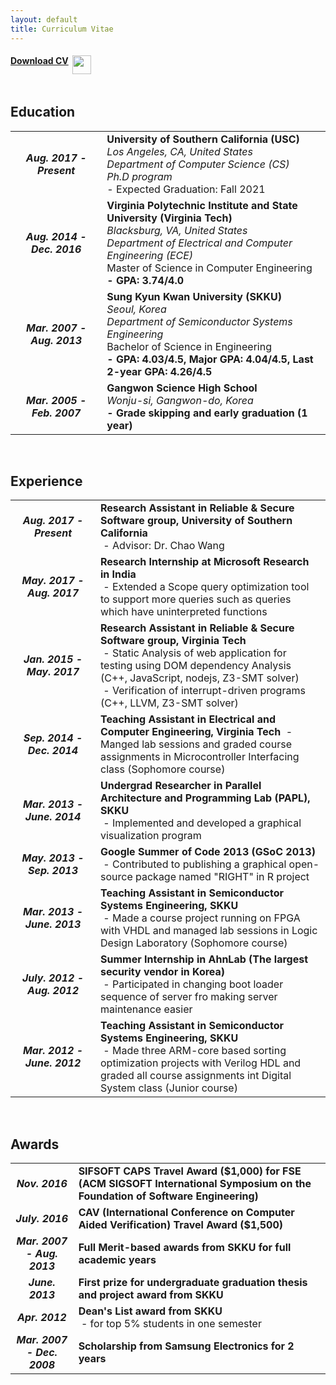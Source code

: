 ```yaml
---
layout: default
title: Curriculum Vitae
---
```


<div class="post">
<table>
<h4><a href="../cv_save/CV_CH.pdf" target="_blank">Download CV</a> &nbsp;<img src="../assets/img/cursor.png" align="top" width="30"></h4>
</table>

<h2>Education</h2>

<table>
<tbody>
<tr>
<td align="center"><b><i>Aug. 2017 - Present</i></b></td>
<td>
    <b>University of Southern California (USC)</b><br>
    <i>Los Angeles, CA, United States<br>
    Department of Computer Science (CS)<br>
    Ph.D program</i><br>
    - Expected Graduation: Fall 2021<br>
</td>
</tr>
<tr>
<td align="center"><b><i>Aug. 2014 - Dec. 2016</i></b></td>
<td>
    <b>Virginia Polytechnic Institute and State University (Virginia Tech)</b><br>
    <i>Blacksburg, VA, United States</i><br>
    <i>Department of Electrical and Computer Engineering (ECE)</i><br>
    Master of Science in Computer Engineering<br>
    <b>- GPA: 3.74/4.0</b><br>
</td>
</tr>
<tr>
<td align="center"><b><i>Mar. 2007 - Aug. 2013</i></b></td>
<td>
    <b>Sung Kyun Kwan University (SKKU)</b><br>
    <i>Seoul, Korea<br></i>
    <i>Department of Semiconductor Systems Engineering</i><br>
    Bachelor of Science in Engineering<br>
    <b>- GPA: 4.03/4.5, Major GPA: 4.04/4.5, Last 2-year GPA: 4.26/4.5</b><br>
</td>
</tr>
<tr>
<td align="center"><b><i>Mar. 2005 - Feb. 2007</i></b></td>
<td>
    <b>Gangwon Science High School</b><br>
    <i>Wonju-si, Gangwon-do, Korea</i><br>
    <b>- Grade skipping and early graduation (1 year)</b><br>
</td>
</tr>
</tbody>
</table>

<br>

<h2>Experience</h2>
<table>
<tbody>
<tr>
<td align="center" width="120"><b><i>Aug. 2017 - Present</i></b></td>
<td>
   <b>Research Assistant in Reliable &amp; Secure Software group, University of Southern California</b><br>
   &nbsp;- Advisor: Dr. Chao Wang
</td>
</tr>
<tr>
<td align="center"><b><i>May. 2017 - Aug. 2017<br></i></b></td>
<td>
    <b>Research Internship at Microsoft Research in India</b><br>
    &nbsp;- Extended a Scope query optimization tool to support more queries such as queries which have uninterpreted functions
</td>
</tr>
<tr>
<td align="center"><b><i>Jan. 2015 - May. 2017</i></b></td>
<td>
    <b>Research Assistant in Reliable &amp; Secure Software group, Virginia Tech</b><br>
    &nbsp;- Static Analysis of web application for testing using DOM dependency Analysis (C++, JavaScript, nodejs, Z3-SMT solver)<br>
    &nbsp;- Verification of interrupt-driven programs (C++, LLVM, Z3-SMT solver)
</td>
</tr>
<tr>
<td align="center"><b><i>Sep. 2014 - Dec. 2014</i></b></td>
<td>
    <b>Teaching Assistant in Electrical and Computer Engineering, Virginia Tech</b>
    &nbsp;- Manged lab sessions and graded course assignments in Microcontroller Interfacing class (Sophomore course)
</td>
</tr>
<tr>
<td align="center"><b><i>Mar. 2013 - June. 2014<br></i></b></td>
<td>
    <b>Undergrad Researcher in Parallel Architecture and Programming Lab (PAPL), SKKU</b><br>
    &nbsp;- Implemented and developed a graphical visualization program
</td>
</tr>
<tr>
<td align="center"><b><i>May. 2013 - Sep. 2013</i></b></td>
<td>
    <b>Google Summer of Code 2013 (GSoC 2013)</b><br>
    &nbsp;- Contributed to publishing a graphical open-source package named "RIGHT" in R project
</td>
</tr>
<tr>
<td align="center"><b><i>Mar. 2013 - June. 2013</i></b></td>
<td>
    <b>Teaching Assistant in Semiconductor Systems Engineering, SKKU</b><br>
    &nbsp;- Made a course project running on FPGA with VHDL and managed lab sessions in Logic Design Laboratory (Sophomore course)
</td>
</tr>
<tr>
<td align="center"><b><i>July. 2012 - Aug. 2012</i></b></td>
<td>
    <b>Summer Internship in AhnLab (The largest security vendor in Korea)</b><br>
    &nbsp;- Participated in changing boot loader sequence of server fro making server maintenance easier
</td>
</tr>
<tr>
<td align="center"><b><i>Mar. 2012 - June. 2012</i></b></td>
<td>
    <b>Teaching Assistant in Semiconductor Systems Engineering, SKKU</b><br>
    &nbsp;- Made three ARM-core based sorting optimization projects with Verilog HDL and graded all course assignments int Digital System class (Junior course)
</td>
</tr>
</tbody>
</table>

<br>

<h2>Awards</h2>
<table>
<tbody>
<tr>
<td align="center"><b><i>Nov. 2016</i></b></td>
<td><b>SIFSOFT CAPS Travel Award ($1,000) for FSE (ACM SIGSOFT International Symposium on the Foundation of Software Engineering)</b></td>
</tr>
<tr>
<td align="center"><b><i>July. 2016</i></b></td>
<td><b>CAV (International Conference on Computer Aided Verification) Travel Award ($1,500)</b></td>
</tr>
<tr>
<td align="center"><b><i>Mar. 2007 - Aug. 2013</i></b></td>
<td><b>Full Merit-based awards from SKKU for full academic years&nbsp;</b></td>
</tr>
<tr>
<td align="center"><b><i>June. 2013</i></b></td>
<td><b>First prize for undergraduate graduation thesis and project award from SKKU</b></td>
</tr>
<tr>
<td align="center"><b><i>Apr. 2012</i></b></td>
<td>
    <b>Dean's List award from SKKU</b><br>
    &nbsp;- for top 5% students in one semester
</td>
</tr>
<tr>
<td align="center"><b><i>Mar. 2007 - Dec. 2008</i></b></td>
<td><b>Scholarship from Samsung Electronics for 2 years</b></td>
</tr>
</tbody>
</table>

</div>
